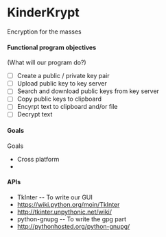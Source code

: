 # KinderKrypt
Encryption for the masses

#### Functional program objectives ####
(What will our program do?)

- [ ] Create a public / private key pair
- [ ] Upload public key to key server
- [ ] Search and download public keys from key server
- [ ] Copy public keys to clipboard
- [ ] Encyrpt text to clipboard and/or file
- [ ] Decrypt text

#### Goals ####
Goals
* Cross platform
* 

#### APIs ####
* TkInter -- To write our GUI
* https://wiki.python.org/moin/TkInter
* http://tkinter.unpythonic.net/wiki/
* python-gnupg -- To write the gpg part
* http://pythonhosted.org/python-gnupg/
